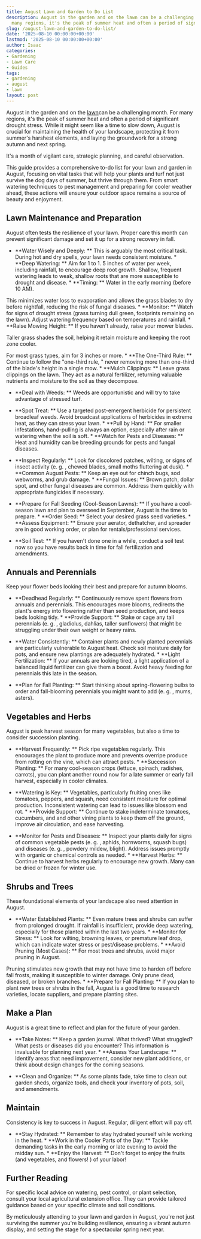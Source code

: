 ```yaml
---
title: August Lawn and Garden to Do List
description: August in the garden and on the lawn can be a challenging month. For
  many regions, it's the peak of summer heat and often a period of significant drought...
slug: /august-lawn-and-garden-to-do-list/
date: '2025-08-10 00:00:00+00:00'
lastmod: '2025-08-10 00:00:00+00:00'
author: Isaac
categories:
- Gardening
- Lawn Care
- Guides
tags:
- gardening
- august
- lawn
layout: post
---
```

August in the garden and on the [lawn](https://pestpolicy.com/september-lawn-garden-to-do-list/)can be a challenging month. For many regions, it's the peak of summer heat and often a period of significant drought stress. While it might seem like a time to slow down, August is crucial for maintaining the health of your landscape, protecting it from summer's harshest elements, and laying the groundwork for a strong autumn and next spring.

It's a month of vigilant care, strategic planning, and careful observation.

This guide provides a comprehensive to-do list for your lawn and garden in August, focusing on vital tasks that will help your plants and turf not just survive the dog days of summer, but thrive through them. From smart watering techniques to pest management and preparing for cooler weather ahead, these actions will ensure your outdoor space remains a source of beauty and enjoyment.

##  Lawn Maintenance and Preparation

August often tests the resilience of your lawn. Proper care this month can prevent significant damage and set it up for a strong recovery in fall.

* **Water Wisely and Deeply: ** This is arguably the most critical task. During hot and dry spells, your lawn needs consistent moisture. * **Deep Watering: ** Aim for 1 to 1. 5 inches of water per week, including rainfall, to encourage deep root growth. Shallow, frequent watering leads to weak, shallow roots that are more susceptible to drought and disease. * **Timing: ** Water in the early morning (before 10 AM).

This minimizes water loss to evaporation and allows the grass blades to dry before nightfall, reducing the risk of fungal diseases. * **Monitor: ** Watch for signs of drought stress (grass turning dull green, footprints remaining on the lawn). Adjust watering frequency based on temperatures and rainfall. * **Raise Mowing Height: ** If you haven't already, raise your mower blades.

Taller grass shades the soil, helping it retain moisture and keeping the root zone cooler.

For most grass types, aim for 3 inches or more. * **The One-Third Rule: ** Continue to follow the "one-third rule, " never removing more than one-third of the blade's height in a single mow. * **Mulch Clippings: ** Leave grass clippings on the lawn. They act as a natural fertilizer, returning valuable nutrients and moisture to the soil as they decompose.

* **Deal with Weeds: ** Weeds are opportunistic and will try to take advantage of stressed turf.

* **Spot Treat: ** Use a targeted post-emergent herbicide for persistent broadleaf weeds. Avoid broadcast applications of herbicides in extreme heat, as they can stress your lawn. * **Pull by Hand: ** For smaller infestations, hand-pulling is always an option, especially after rain or watering when the soil is soft. * **Watch for Pests and Diseases: ** Heat and humidity can be breeding grounds for pests and fungal diseases.

* **Inspect Regularly: ** Look for discolored patches, wilting, or signs of insect activity (e. g. , chewed blades, small moths fluttering at dusk). * **Common August Pests: ** Keep an eye out for chinch bugs, sod webworms, and grub damage. * **Fungal Issues: ** Brown patch, dollar spot, and other fungal diseases are common. Address them quickly with appropriate fungicides if necessary.

* **Prepare for Fall Seeding (Cool-Season Lawns): ** If you have a cool-season lawn and plan to overseed in September, August is the time to prepare. * **Order Seed: ** Select your desired grass seed varieties. * **Assess Equipment: ** Ensure your aerator, dethatcher, and spreader are in good working order, or plan for rentals/professional services.

* **Soil Test: ** If you haven't done one in a while, conduct a soil test now so you have results back in time for fall fertilization and amendments.

##  Annuals and Perennials

Keep your flower beds looking their best and prepare for autumn blooms.

* **Deadhead Regularly: ** Continuously remove spent flowers from annuals and perennials. This encourages more blooms, redirects the plant's energy into flowering rather than seed production, and keeps beds looking tidy. * **Provide Support: ** Stake or cage any tall perennials (e. g. , gladiolus, dahlias, taller sunflowers) that might be struggling under their own weight or heavy rains.

* **Water Consistently: ** Container plants and newly planted perennials are particularly vulnerable to August heat. Check soil moisture daily for pots, and ensure new plantings are adequately hydrated. * **Light Fertilization: ** If your annuals are looking tired, a light application of a balanced liquid fertilizer can give them a boost. Avoid heavy feeding for perennials this late in the season.

* **Plan for Fall Planting: ** Start thinking about spring-flowering bulbs to order and fall-blooming perennials you might want to add (e. g. , mums, asters).

##  Vegetables and Herbs

August is peak harvest season for many vegetables, but also a time to consider succession planting.

* **Harvest Frequently: ** Pick ripe vegetables regularly. This encourages the plant to produce more and prevents overripe produce from rotting on the vine, which can attract pests. * **Succession Planting: ** For many cool-season crops (lettuce, spinach, radishes, carrots), you can plant another round now for a late summer or early fall harvest, especially in cooler climates.

* **Watering is Key: ** Vegetables, particularly fruiting ones like tomatoes, peppers, and squash, need consistent moisture for optimal production. Inconsistent watering can lead to issues like blossom end rot. * **Provide Support: ** Continue to stake indeterminate tomatoes, cucumbers, and and other vining plants to keep them off the ground, improve air circulation, and ease harvesting.

* **Monitor for Pests and Diseases: ** Inspect your plants daily for signs of common vegetable pests (e. g. , aphids, hornworms, squash bugs) and diseases (e. g. , powdery mildew, blight). Address issues promptly with organic or chemical controls as needed. * **Harvest Herbs: ** Continue to harvest herbs regularly to encourage new growth. Many can be dried or frozen for winter use.

##  Shrubs and Trees

These foundational elements of your landscape also need attention in August.

* **Water Established Plants: ** Even mature trees and shrubs can suffer from prolonged drought. If rainfall is insufficient, provide deep watering, especially for those planted within the last two years. * **Monitor for Stress: ** Look for wilting, browning leaves, or premature leaf drop, which can indicate water stress or pest/disease problems. * **Avoid Pruning (Most Cases): ** For most trees and shrubs, avoid major pruning in August.

Pruning stimulates new growth that may not have time to harden off before fall frosts, making it susceptible to winter damage. Only prune dead, diseased, or broken branches. * **Prepare for Fall Planting: ** If you plan to plant new trees or shrubs in the fall, August is a good time to research varieties, locate suppliers, and prepare planting sites.

##  Make a Plan

August is a great time to reflect and plan for the future of your garden.

* **Take Notes: ** Keep a garden journal. What thrived? What struggled? What pests or diseases did you encounter? This information is invaluable for planning next year. * **Assess Your Landscape: ** Identify areas that need improvement, consider new plant additions, or think about design changes for the coming seasons.

* **Clean and Organize: ** As some plants fade, take time to clean out garden sheds, organize tools, and check your inventory of pots, soil, and amendments.

##  Maintain

Consistency is key to success in August. Regular, diligent effort will pay off.

* **Stay Hydrated: ** Remember to stay hydrated yourself while working in the heat. * **Work in the Cooler Parts of the Day: ** Tackle demanding tasks in the early morning or late evening to avoid the midday sun. * **Enjoy the Harvest: ** Don't forget to enjoy the fruits (and vegetables, and flowers! ) of your labor!

##  Further Reading

For specific local advice on watering, pest control, or plant selection, consult your local agricultural extension office. They can provide tailored guidance based on your specific climate and soil conditions.

By meticulously attending to your lawn and garden in August, you're not just surviving the summer you're building resilience, ensuring a vibrant autumn display, and setting the stage for a spectacular spring next year.